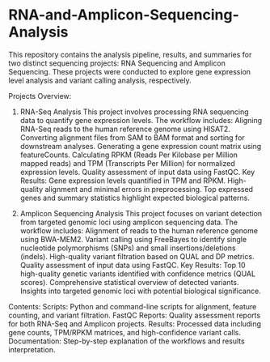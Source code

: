 # RNA-and-Amplicon-Sequencing-Analysis
This repository contains the analysis pipeline, results, and summaries for two distinct sequencing projects: RNA Sequencing and Amplicon Sequencing. These projects were conducted to explore gene expression level analysis and variant calling analysis, respectively.

Projects Overview:
1. RNA-Seq Analysis
This project involves processing RNA sequencing data to quantify gene expression levels. The workflow includes:
Aligning RNA-Seq reads to the human reference genome using HISAT2.
Converting alignment files from SAM to BAM format and sorting for downstream analyses.
Generating a gene expression count matrix using featureCounts.
Calculating RPKM (Reads Per Kilobase per Million mapped reads) and TPM (Transcripts Per Million) for normalized expression levels.
Quality assessment of input data using FastQC.
Key Results:
Gene expression levels quantified in TPM and RPKM.
High-quality alignment and minimal errors in preprocessing.
Top expressed genes and summary statistics highlight expected biological patterns.


2. Amplicon Sequencing Analysis
This project focuses on variant detection from targeted genomic loci using amplicon sequencing data. The workflow includes:
Alignment of reads to the human reference genome using BWA-MEM2.
Variant calling using FreeBayes to identify single nucleotide polymorphisms (SNPs) and small insertions/deletions (indels).
High-quality variant filtration based on QUAL and DP metrics.
Quality assessment of input data using FastQC.
Key Results:
Top 10 high-quality genetic variants identified with confidence metrics (QUAL scores).
Comprehensive statistical overview of detected variants.
Insights into targeted genomic loci with potential biological significance.


Contents:
Scripts: Python and command-line scripts for alignment, feature counting, and variant filtration.
FastQC Reports: Quality assessment reports for both RNA-Seq and Amplicon projects.
Results: Processed data including gene counts, TPM/RPKM matrices, and high-confidence variant calls.
Documentation: Step-by-step explanation of the workflows and results interpretation.

